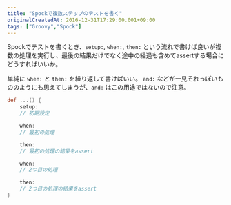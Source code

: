 ```yaml
---
title: "Spockで複数ステップのテストを書く"
originalCreatedAt: 2016-12-31T17:29:00.001+09:00
tags: ["Groovy","Spock"]
---
```

Spockでテストを書くとき、`setup:`, `when:`, `then:` という流れで書けば良いが複数の処理を実行し、最後の結果だけでなく途中の経過も含めてassertする場合にどうすればいいか。

単純に `when:` と `then:` を繰り返して書けばいい。
`and:` などが一見それっぽいもののようにも思えてしまうが、`and:` はこの用途ではないので注意。

```groovy
def ...() {
    setup:
    // 初期設定

    when:
    // 最初の処理

    then:
    // 最初の処理の結果をassert

    when:
    // 2つ目の処理

    then:
    // 2つ目の処理の結果をassert
}
```
